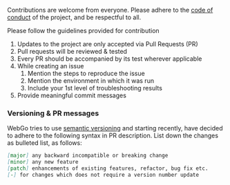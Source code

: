 Contributions are welcome from everyone. Please adhere to the [code of conduct](https://github.com/naughtygopher/webgo/blob/master/CODE_OF_CONDUCT.md) of the project, and be respectful to all.

Please follow the guidelines provided for contribution

1. Updates to the project are only accepted via Pull Requests (PR)
2. Pull requests will be reviewed & tested
3. Every PR should be accompanied by its test wherever applicable
4. While creating an issue
   1. Mention the steps to reproduce the issue
   2. Mention the environment in which it was run
   3. Include your 1st level of troubleshooting results
5. Provide meaningful commit messages

### Versioning & PR messages

WebGo tries to use [semantic versioning](https://semver.org/) and starting recently, have decided to adhere to the following syntax in PR description. List down the changes as bulleted list, as follows:

```markdown
[major] any backward incompatible or breaking change
[minor] any new feature
[patch] enhancements of existing features, refactor, bug fix etc.
[-] for changes which does not require a version number update
```
